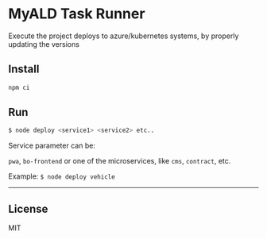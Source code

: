 # MyALD Task Runner

Execute the project deploys to azure/kubernetes systems, by properly updating the versions

## Install

```bash
npm ci
```

## Run

```bash
$ node deploy <service1> <service2> etc..
```

Service parameter can be:

`pwa`, `bo-frontend` or one of the microservices, like `cms`, `contract`, etc.

Example: `$ node deploy vehicle`

---

## License

MIT
